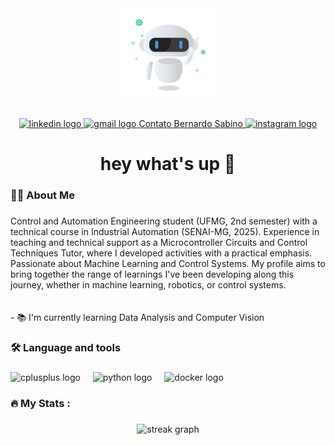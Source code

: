 <div align="center">
  <img height="150" src="assets/robot.gif"  />
</div>

###

<div align="center">
  <a href="https://www.linkedin.com/in/bernardosab" target="_blank">
    <img src="https://img.shields.io/static/v1?message=LinkedIn&logo=linkedin&label=&color=0077B5&logoColor=white&labelColor=&style=for-the-badge" height="25" alt="linkedin logo"  />
  </a>
  <a href="mailto:contatobernardosabino@gmail.com" target="_blank">
    <img src="https://img.shields.io/static/v1?message=Gmail&logo=gmail&label=&color=D14836&logoColor=white&labelColor=&style=for-the-badge" height="25" alt="gmail logo"  />
    Contato Bernardo Sabino
  </a>
  <a href="https://www.instagram.com/bernardo_sabxno/#" target="_blank">
    <img src="https://img.shields.io/static/v1?message=Instagram&logo=instagram&label=&color=E4405F&logoColor=white&labelColor=&style=for-the-badge" height="25" alt="instagram logo"  />
  </a>
</div>

###

<h1 align="center">hey what's up 👋</h1>

###

<h3 align="left">👩‍💻  About Me</h3>

###

<p align="left">Control and Automation Engineering student (UFMG, 2nd semester) with a technical course in Industrial Automation (SENAI-MG, 2025). Experience in teaching and technical support as a Microcontroller Circuits and Control Techniques Tutor, where I developed activities with a practical emphasis. Passionate about Machine Learning and Control Systems. My profile aims to bring together the range of learnings I've been developing along this journey, whether in machine learning, robotics, or control systems.<br><br><br>- 📚 I'm currently learning Data Analysis and Computer Vision</p>

###

<h3 align="left">🛠 Language and tools</h3>

###

<div align="left">
  <img src="https://cdn.jsdelivr.net/gh/devicons/devicon/icons/cplusplus/cplusplus-original.svg" height="40" alt="cplusplus logo"  />
  <img width="12" />
  <img src="https://cdn.jsdelivr.net/gh/devicons/devicon/icons/python/python-original.svg" height="40" alt="python logo"  />
  <img width="12" />
  <img src="https://cdn.jsdelivr.net/gh/devicons/devicon/icons/docker/docker-plain-wordmark.svg" height="40" alt="docker logo"  />
</div>

###

<h3 align="left">🔥   My Stats :</h3>

###

<div align="center">
  <img src="https://streak-stats.demolab.com?user=bernardo-sabino&locale=en&mode=daily&theme=dark&hide_border=false&border_radius=5&order=3" height="220" alt="streak graph"  />
</div>

###
